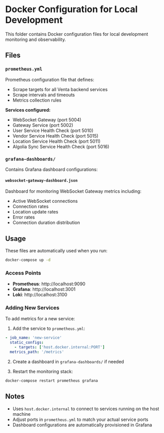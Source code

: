 # Docker Configuration for Local Development

This folder contains Docker configuration files for local development monitoring and observability.

## Files

### `prometheus.yml`

Prometheus configuration file that defines:

- Scrape targets for all Venta backend services
- Scrape intervals and timeouts
- Metrics collection rules

**Services configured:**

- WebSocket Gateway (port 5004)
- Gateway Service (port 5002)
- User Service Health Check (port 5010)
- Vendor Service Health Check (port 5015)
- Location Service Health Check (port 5011)
- Algolia Sync Service Health Check (port 5016)

### `grafana-dashboards/`

Contains Grafana dashboard configurations:

#### `websocket-gateway-dashboard.json`

Dashboard for monitoring WebSocket Gateway metrics including:

- Active WebSocket connections
- Connection rates
- Location update rates
- Error rates
- Connection duration distribution

## Usage

These files are automatically used when you run:

```bash
docker-compose up -d
```

### Access Points

- **Prometheus**: http://localhost:9090
- **Grafana**: http://localhost:3001
- **Loki**: http://localhost:3100

### Adding New Services

To add metrics for a new service:

1. Add the service to `prometheus.yml`:

```yaml
- job_name: 'new-service'
  static_configs:
    - targets: ['host.docker.internal:PORT']
  metrics_path: '/metrics'
```

2. Create a dashboard in `grafana-dashboards/` if needed

3. Restart the monitoring stack:

```bash
docker-compose restart prometheus grafana
```

## Notes

- Uses `host.docker.internal` to connect to services running on the host machine
- Adjust ports in `prometheus.yml` to match your actual service ports
- Dashboard configurations are automatically provisioned in Grafana
